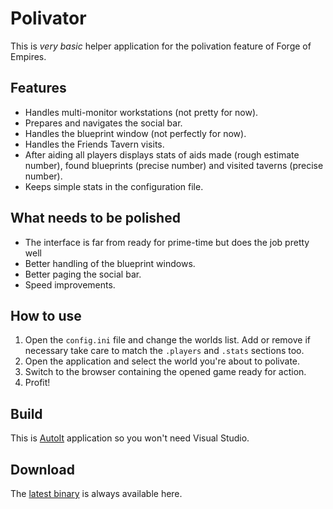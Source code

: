 # Polivator
This is *very basic* helper application for the polivation feature of Forge of Empires.

## Features
- Handles multi-monitor workstations (not pretty for now).
- Prepares and navigates the social bar.
- Handles the blueprint window (not perfectly for now).
- Handles the Friends Tavern visits.
- After aiding all players displays stats of aids made (rough estimate number), found blueprints (precise number) and visited taverns (precise number).
- Keeps simple stats in the configuration file.

## What needs to be polished
- The interface is far from ready for prime-time but does the job pretty well 
- Better handling of the blueprint windows.
- Better paging the social bar.
- Speed improvements.

## How to use
1. Open the `config.ini` file and change the worlds list. Add or remove if necessary take care to match the `.players` and `.stats` sections too.
2. Open the application and select the world you're about to polivate.
3. Switch to the browser containing the opened game ready for action.
4. Profit!

## Build
This is [AutoIt](https://autoitscript.com/ ) application so you won't need Visual Studio.

## Download
The [latest binary](https://github.com/StoyanDimitrov/polivator/raw/bin/Polivator.exe) is always available here.

